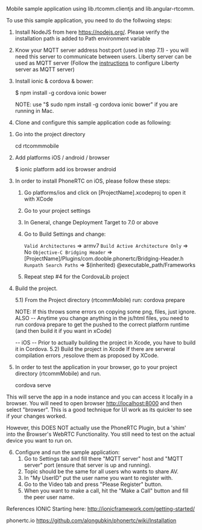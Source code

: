  Mobile sample application using lib.rtcomm.clientjs and lib.angular-rtcomm.

To use this sample application, you need to do the follwoing steps:

1. Install NodeJS from here https://nodejs.org/. Please verify the installation path is added to Path environment variable

2. Know your MQTT server address host:port (used in step 7.1) - you will need this server to communicate between users. Liberty server can be used as MQTT server (Follow the [instructions](http://www-01.ibm.com/support/knowledgecenter/was_beta_liberty/com.ibm.websphere.wlp.nd.multiplatform.doc/ae/twlp_config_rtcomm.html) to configure Liberty server as MQTT server)

3. Install ionic & cordova & bower:

      $  npm install -g cordova ionic bower
      
      
      NOTE: use "$ sudo npm install -g cordova ionic bower" if you are running in Mac.
  
4. Clone and configure this sample application code as following:
 
  1) Go into the project directory

      cd rtcommmobile 

  2) Add platforms iOS / android / browser

      $  ionic platform add ios browser android

  3) In order to install PhoneRTC on iOS, please follow these steps:

      1. Go platforms/ios and click on [ProjectName].xcodeproj to open it with XCode 
      2. Go to your project settings 
      3. In General, change Deployment Target to 7.0 or above 
      4. Go to Build Settings and change:

          `Valid Architectures` => armv7
          `Build Active Architecture Only` => No
          `Objective-C Bridging Header` =>
              [ProjectName]/Plugins/com.dooble.phonertc/Bridging-Header.h
          `Runpath Search Paths` =>
              $(inherited) @executable_path/Frameworks
      5. Repeat step #4 for the CordovaLib project

  4) Build the project.

      5.1) From the Project directory (rtcommMobile) run:
        cordova prepare
  
      NOTE: If this throws some errors on copying some png, files, just ignore.
      ALSO -- Anytime you change anything in the js/html files, you need to run cordova prepare to get the 
      pushed to the correct platform runtime (and then build it if you want in xCode)

      -- iOS -- Prior to actually building the project in Xcode, you have to build it in Cordova.
      5.2) Build the project in Xcode
      If there are serveral compilation errors ,resolove them as proposed by XCode.

  5) In order to test the application in your browser, go to your project directory (rtcommMobile) and run.

      cordova serve
 
   This will serve the app in a node instance and you can access it locally in a browser. You will need to open browser [http://localhost:8000](http://localhost:8000)  and then select "browser".
   This is a good technique for UI work as its quicker to see if your changes worked.

   However, this DOES NOT actually use the PhoneRTC Plugin, but a 'shim' into the Browser's 
   WebRTC Functionality. You still need to test on the actual device you want to run on.
   
   6) Configure and run the sample application:
      1. Go to Settings tab and fill there "MQTT server" host and "MQTT server" port (ensure that server is up and running).
      2. Topic should be the same for all users who wants to share AV.
      3. In "My UserID" put the user name you want to register with.
      4. Go to the Video tab and press "Please Register" button.
      5. When you want to make a call, hit the "Make a Call" button and fill the peer user name.
      

References
IONIC
Starting here: http://ionicframework.com/getting-started/

phonertc.io
https://github.com/alongubkin/phonertc/wiki/Installation

